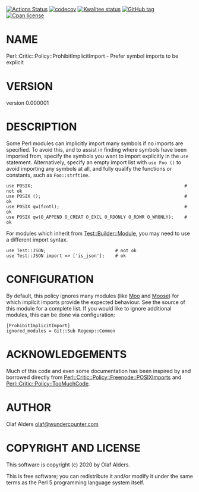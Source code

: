 [![Actions Status](https://github.com/oalders/Perl-Critic-Policy-ProhibitImplicitImport/workflows/dzil-build-and-test/badge.svg)](https://github.com/oalders/Perl-Critic-Policy-ProhibitImplicitImport/actions)
[![codecov](https://codecov.io/gh/oalders/Perl-Critic-Policy-ProhibitImplicitImport/branch/master/graph/badge.svg)](https://codecov.io/gh/oalders/Perl-Critic-Policy-ProhibitImplicitImport)
[![Kwalitee status](https://cpants.cpanauthors.org/dist/Perl-Critic-Policy-ProhibitImplicitImport.png)](https://cpants.cpanauthors.org/dist/Perl-Critic-Policy-ProhibitImplicitImport)
[![GitHub tag](https://img.shields.io/github/tag/oalders/Perl-Critic-Policy-ProhibitImplicitImport.svg)]()
[![Cpan license](https://img.shields.io/cpan/l/Perl-Critic-Policy-ProhibitImplicitImport.svg)](https://metacpan.org/release/Perl-Critic-Policy-ProhibitImplicitImport)

# NAME

Perl::Critic::Policy::ProhibitImplicitImport - Prefer symbol imports to be explicit

# VERSION

version 0.000001

# DESCRIPTION

Some Perl modules can implicitly import many symbols if no imports are
specified. To avoid this, and to assist in finding where symbols have been
imported from, specify the symbols you want to import explicitly in the `use`
statement.  Alternatively, specify an empty import list with `use Foo ()` to
avoid importing any symbols at all, and fully qualify the functions or
constants, such as `Foo::strftime`.

    use POSIX;                                                         # not ok
    use POSIX ();                                                      # ok
    use POSIX qw(fcntl);                                               # ok
    use POSIX qw(O_APPEND O_CREAT O_EXCL O_RDONLY O_RDWR O_WRONLY);    # ok

For modules which inherit from [Test::Builder::Module](https://metacpan.org/pod/Test%3A%3ABuilder%3A%3AModule), you may need to use a
different import syntax.

    use Test::JSON;                          # not ok
    use Test::JSON import => ['is_json'];    # ok

# CONFIGURATION

By default, this policy ignores many modules (like [Moo](https://metacpan.org/pod/Moo) and [Moose](https://metacpan.org/pod/Moose)) for
which implicit imports provide the expected behaviour. See the source of this
module for a complete list. If you would like to ignore additional modules,
this can be done via configuration:

    [ProhibitImplicitImport]
    ignored_modules = Git::Sub Regexp::Common

# ACKNOWLEDGEMENTS

Much of this code and even some documentation has been inspired by and borrowed
directly from [Perl::Critic::Policy::Freenode::POSIXImports](https://metacpan.org/pod/Perl%3A%3ACritic%3A%3APolicy%3A%3AFreenode%3A%3APOSIXImports) and
[Perl::Critic::Policy::TooMuchCode](https://metacpan.org/pod/Perl%3A%3ACritic%3A%3APolicy%3A%3ATooMuchCode).

# AUTHOR

Olaf Alders <olaf@wundercounter.com>

# COPYRIGHT AND LICENSE

This software is copyright (c) 2020 by Olaf Alders.

This is free software; you can redistribute it and/or modify it under
the same terms as the Perl 5 programming language system itself.
